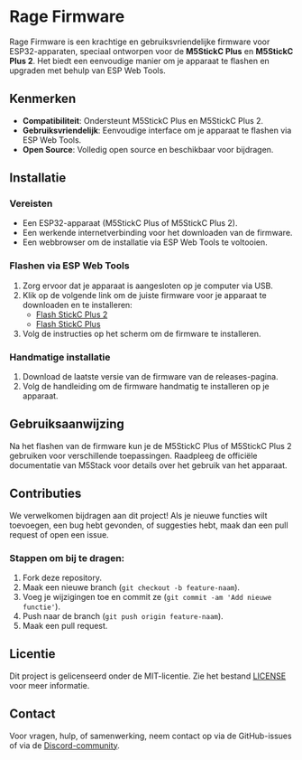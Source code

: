 # Rage Firmware

Rage Firmware is een krachtige en gebruiksvriendelijke firmware voor ESP32-apparaten, speciaal ontworpen voor de **M5StickC Plus** en **M5StickC Plus 2**. Het biedt een eenvoudige manier om je apparaat te flashen en upgraden met behulp van ESP Web Tools.

## Kenmerken

- **Compatibiliteit**: Ondersteunt M5StickC Plus en M5StickC Plus 2.
- **Gebruiksvriendelijk**: Eenvoudige interface om je apparaat te flashen via ESP Web Tools.
- **Open Source**: Volledig open source en beschikbaar voor bijdragen.

## Installatie

### Vereisten

- Een ESP32-apparaat (M5StickC Plus of M5StickC Plus 2).
- Een werkende internetverbinding voor het downloaden van de firmware.
- Een webbrowser om de installatie via ESP Web Tools te voltooien.

### Flashen via ESP Web Tools

1. Zorg ervoor dat je apparaat is aangesloten op je computer via USB.
2. Klik op de volgende link om de juiste firmware voor je apparaat te downloaden en te installeren:
   - [Flash StickC Plus 2](#)
   - [Flash StickC Plus](#)
3. Volg de instructies op het scherm om de firmware te installeren.
   
### Handmatige installatie

1. Download de laatste versie van de firmware van de releases-pagina.
2. Volg de handleiding om de firmware handmatig te installeren op je apparaat.

## Gebruiksaanwijzing

Na het flashen van de firmware kun je de M5StickC Plus of M5StickC Plus 2 gebruiken voor verschillende toepassingen. Raadpleeg de officiële documentatie van M5Stack voor details over het gebruik van het apparaat.

## Contributies

We verwelkomen bijdragen aan dit project! Als je nieuwe functies wilt toevoegen, een bug hebt gevonden, of suggesties hebt, maak dan een pull request of open een issue.

### Stappen om bij te dragen:

1. Fork deze repository.
2. Maak een nieuwe branch (`git checkout -b feature-naam`).
3. Voeg je wijzigingen toe en commit ze (`git commit -am 'Add nieuwe functie'`).
4. Push naar de branch (`git push origin feature-naam`).
5. Maak een pull request.

## Licentie

Dit project is gelicenseerd onder de MIT-licentie. Zie het bestand [LICENSE](LICENSE) voor meer informatie.

## Contact

Voor vragen, hulp, of samenwerking, neem contact op via de GitHub-issues of via de [Discord-community](https://discord.gg/DVRSAm3hem).
